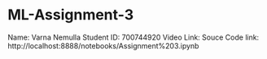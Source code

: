 # ML-Assignment-3
Name: Varna Nemulla
Student ID: 700744920
Video Link: 
Souce Code link: http://localhost:8888/notebooks/Assignment%203.ipynb
